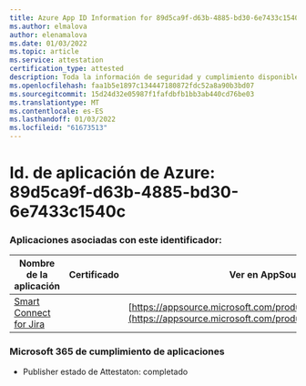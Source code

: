 ```yaml
---
title: Azure App ID Information for 89d5ca9f-d63b-4885-bd30-6e7433c1540c
ms.author: elmalova
author: elenamalova
ms.date: 01/03/2022
ms.topic: article
ms.service: attestation
certification_type: attested
description: Toda la información de seguridad y cumplimiento disponible para 89d5ca9f-d63b-4885-bd30-6e7433c1540c.
ms.openlocfilehash: faa1b5e1897c134447180872fdc52a8a90b3bd07
ms.sourcegitcommit: 15d24d32e05987f1fafdbfb1bb3ab440cd76be03
ms.translationtype: MT
ms.contentlocale: es-ES
ms.lasthandoff: 01/03/2022
ms.locfileid: "61673513"
---
```

# <a name="azure-app-id-89d5ca9f-d63b-4885-bd30-6e7433c1540c"></a>Id. de aplicación de Azure: 89d5ca9f-d63b-4885-bd30-6e7433c1540c


### <a name="apps-associated-with-this-id"></a>Aplicaciones asociadas con este identificador:
| **Nombre de la aplicación** | **Certificado** | **Ver en AppSource** |
|--------------|---------------|-----------------------|
| [Smart Connect for Jira](https://docs.microsoft.com/microsoft-365-app-certification/forward/WA200002055) |  | [https://appsource.microsoft.com/product/office/WA200002055](https://appsource.microsoft.com/product/office/WA200002055) |

### <a name="microsoft-365-app-compliance-status"></a>Microsoft 365 de cumplimiento de aplicaciones
- Publisher estado de Attestaton: completado
